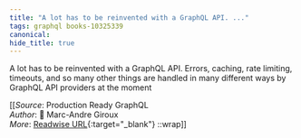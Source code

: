 ```yaml
---
title: "A lot has to be reinvented with a GraphQL API. ..."
tags: graphql books-10325339
canonical: 
hide_title: true
---
```


A lot has to be reinvented with a GraphQL API. Errors, caching, rate limiting, timeouts, and so many other things are handled in many different ways by GraphQL API providers at the moment


[[_Source_: Production Ready GraphQL<br>
_Author_: 📕 Marc-Andre Giroux<br>
_More_: [Readwise URL](https://readwise.io/open/210672386){:target="_blank"}
::wrap]]